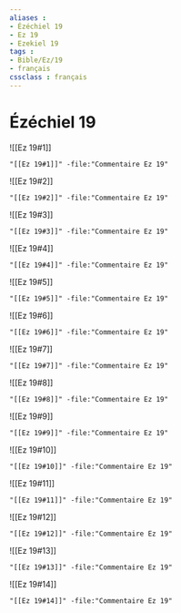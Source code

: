 ```yaml
---
aliases : 
- Ézéchiel 19
- Ez 19
- Ezekiel 19
tags : 
- Bible/Ez/19
- français
cssclass : français
---
```


# Ézéchiel 19

![[Ez 19#1]]

```query
"[[Ez 19#1]]" -file:"Commentaire Ez 19"
```

![[Ez 19#2]]

```query
"[[Ez 19#2]]" -file:"Commentaire Ez 19"
```

![[Ez 19#3]]

```query
"[[Ez 19#3]]" -file:"Commentaire Ez 19"
```

![[Ez 19#4]]

```query
"[[Ez 19#4]]" -file:"Commentaire Ez 19"
```

![[Ez 19#5]]

```query
"[[Ez 19#5]]" -file:"Commentaire Ez 19"
```

![[Ez 19#6]]

```query
"[[Ez 19#6]]" -file:"Commentaire Ez 19"
```

![[Ez 19#7]]

```query
"[[Ez 19#7]]" -file:"Commentaire Ez 19"
```

![[Ez 19#8]]

```query
"[[Ez 19#8]]" -file:"Commentaire Ez 19"
```

![[Ez 19#9]]

```query
"[[Ez 19#9]]" -file:"Commentaire Ez 19"
```

![[Ez 19#10]]

```query
"[[Ez 19#10]]" -file:"Commentaire Ez 19"
```

![[Ez 19#11]]

```query
"[[Ez 19#11]]" -file:"Commentaire Ez 19"
```

![[Ez 19#12]]

```query
"[[Ez 19#12]]" -file:"Commentaire Ez 19"
```

![[Ez 19#13]]

```query
"[[Ez 19#13]]" -file:"Commentaire Ez 19"
```

![[Ez 19#14]]

```query
"[[Ez 19#14]]" -file:"Commentaire Ez 19"
```

